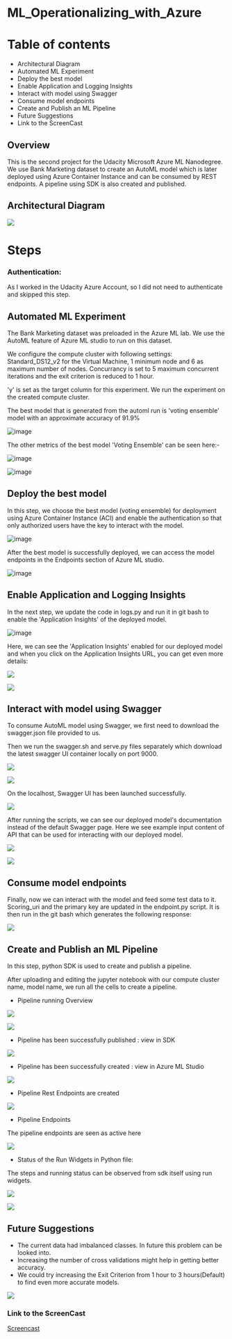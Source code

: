 # ML_Operationalizing_with_Azure


# Table of contents
- Architectural Diagram
- Automated ML Experiment
- Deploy the best model
- Enable Application and Logging Insights
- Interact with model using Swagger
- Consume model endpoints
- Create and Publish an ML Pipeline
- Future Suggestions
- Link to the ScreenCast

## Overview ## 
This is the second project for the Udacity Microsoft Azure ML Nanodegree. We use Bank Marketing dataset to create an AutoML model which is later deployed using Azure Container Instance and can be consumed by REST endpoints. A pipeline using SDK is also created and published.


## Architectural Diagram
![](https://github.com/jyotisood/ML_Operationalizing_with_Azure/blob/main/Images/Architecture.png?raw=True)

# Steps

### Authentication: 

As I worked in the Udacity Azure Account, so I did not need to authenticate and skipped this step.

## Automated ML Experiment
The Bank Marketing dataset was preloaded in the Azure ML lab. We use the AutoML feature of Azure ML studio to run on this dataset.

We configure the compute cluster with following settings: Standard_DS12_v2 for the Virtual Machine, 1 minimum node and 6 as maximum number of nodes. Concurrancy is set to 5 maximum concurrent iterations and the exit criterion is reduced to 1 hour. 

'y' is set as the target column for this experiment. We run the experiment on the created compute cluster.

The best model that is generated from the automl run is 'voting ensemble' model with an approximate accuracy of 91.9%
 
![image](https://github.com/jyotisood/ML_Operationalizing_with_Azure/blob/main/Images/best_Model.png)

The other metrics of the best model 'Voting Ensemble' can be seen here:-

 ![image](https://github.com/jyotisood/ML_Operationalizing_with_Azure/blob/main/Images/best-model%20metrics_1.png)
 
 ![image](https://github.com/jyotisood/ML_Operationalizing_with_Azure/blob/main/Images/best-model%20metrics_2.png)
 
## Deploy the best model

In this step, we choose the best model (voting ensemble) for deployment using Azure Container Instance (ACI) and enable the authentication so that only authorized users have the key to interact with the model.

![image](https://github.com/jyotisood/ML_Operationalizing_with_Azure/blob/main/Images/deploy_settings.png)

After the best model is successfully deployed, we can access the model endpoints in the Endpoints section of Azure ML studio.

![image](https://github.com/jyotisood/ML_Operationalizing_with_Azure/blob/main/Images/Endpoints_best_model_deployed.png)
 

## Enable Application and Logging Insights
 
In the next step, we update the code in logs.py and run it in git bash to enable the 'Application Insights' of the deployed model. 

![image](https://github.com/jyotisood/ML_Operationalizing_with_Azure/blob/main/Images/logs_py.png)

Here, we can see the 'Application Insights' enabled for our deployed model and when you click on the Application Insights URL, you can get even more details:

![](https://github.com/jyotisood/ML_Operationalizing_with_Azure/blob/main/Images/App_Insights_3.png)

![](https://github.com/jyotisood/ML_Operationalizing_with_Azure/blob/main/Images/App_insights_2.png)


## Interact with model using Swagger

To consume AutoML model using Swagger, we first need to download the swagger.json file provided to us.

Then we run the swagger.sh and serve.py files separately which download the latest swagger UI container locally on port 9000.

![](https://github.com/jyotisood/ML_Operationalizing_with_Azure/blob/main/Images/swagger_bash.png)

![](https://github.com/jyotisood/ML_Operationalizing_with_Azure/blob/main/Images/serve.png)

On the localhost, Swagger UI has been launched successfully.

![](https://github.com/jyotisood/ML_Operationalizing_with_Azure/blob/main/Images/swagger1.png)

After running the scripts, we can see our deployed model's documentation instead of the default Swagger page. Here we see example input content of API that can be used for interacting with our deployed model.

![](https://github.com/jyotisood/ML_Operationalizing_with_Azure/blob/main/Images/swagger2.png)

![](https://github.com/jyotisood/ML_Operationalizing_with_Azure/blob/main/Images/swagger3.png)


## Consume model endpoints

Finally, now we can interact with the model and feed some test data to it. Scoring_uri and the primary key are updated in the endpoint.py script. It is then run in the git bash which generates the following response:

![](https://github.com/jyotisood/ML_Operationalizing_with_Azure/blob/main/Images/endpoint.py_and_data.json_file.png)


## Create and Publish an ML Pipeline

In this step, python SDK is used to create and publish a pipeline. 

After uploading and editing the jupyter notebook with our compute cluster name, model name, we run all the cells to create a pipeline.

- Pipeline running Overview

![](https://github.com/jyotisood/ML_Operationalizing_with_Azure/blob/main/Images/pipeline_running_overview.png)

![](https://github.com/jyotisood/ML_Operationalizing_with_Azure/blob/main/Images/pipeline_running_view_in_studio.png)


- Pipeline has been successfully published : view in SDK

![](https://github.com/jyotisood/ML_Operationalizing_with_Azure/blob/main/Images/Endpoint_Status_%20in_SDK.png)


- Pipeline has been successfully created : view in Azure ML Studio

![](https://github.com/jyotisood/ML_Operationalizing_with_Azure/blob/main/Images/Pipelines-COMPLETED.png)


- Pipeline Rest Endpoints are created

![](https://github.com/jyotisood/ML_Operationalizing_with_Azure/blob/main/Images/pipelines_completed.png)


-  Pipeline Endpoints 

The pipeline endpoints are seen as active here

![](https://github.com/jyotisood/ML_Operationalizing_with_Azure/blob/main/Images/Pipelines-ENDPOINT%20ACTIVE.png)


- Status of the Run Widgets in Python file:

The steps and running status can be observed from sdk itself using run widgets.

![](https://github.com/jyotisood/ML_Operationalizing_with_Azure/blob/main/Images/Run_widgets_1.png)

![](https://github.com/jyotisood/ML_Operationalizing_with_Azure/blob/main/Images/Run_widgets_2.png)


## Future Suggestions
* The current data had imbalanced classes. In future this problem can be looked into.
* Increasing the number of cross validations might help in getting better accuracy.
* We could try increasing the Exit Criterion from 1 hour to 3 hours(Default) to find 
  even more accurate models.

![](https://github.com/jyotisood/ML_Operationalizing_with_Azure/blob/main/Images/problems.png)

### Link to the ScreenCast

[Screencast](https://youtu.be/a7xYtnrVCiU)
